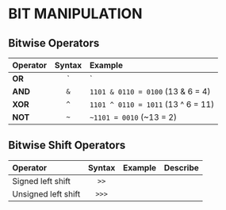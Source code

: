 # BIT MANIPULATION

## Bitwise Operators
| Operator  |  Syntax | Example| 
|:---|:---:|:---|
|  **OR** | `|`  |   `1101 | 0110 = 1111` (13 | 6 = 15)
|  **AND** | `&`  |  `1101 & 0110 = 0100` (13 & 6 = 4)|  
| **XOR**  | `^`  |  `1101 ^ 0110 = 1011` (13 ^ 6 = 11)|
|**NOT**| `~`| `~1101 = 0010` (~13 = 2)|

 
## Bitwise Shift Operators
|Operator| Syntax| Example|Describe|
|:---|:---:|:---|:---|
|Signed left shift|`>>`||
|Unsigned left shift|`>>>`|
<!--stackedit_data:
eyJoaXN0b3J5IjpbOTcwMTk2NTE3LC0zODY0MDcwNDgsLTkwMz
I2ODAzMF19
-->